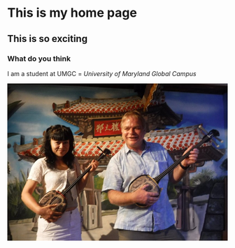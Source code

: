 # This is my home page

## This is so exciting

### What do you think

I am a student at UMGC =  *University of Maryland Global Campus*

![Sanshin](MeSanshin.JPG)
